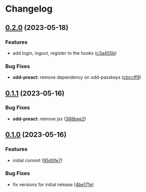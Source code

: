 # Changelog

## [0.2.0](https://github.com/oddsdk/passkeys/compare/preact-v0.1.1...preact-v0.2.0) (2023-05-18)


### Features

* add login, logout, register to the hooks ([c3a455b](https://github.com/oddsdk/passkeys/commit/c3a455bd0bed16821a622c243db6317c17cceb10))


### Bug Fixes

* **odd-preact:** remove dependency on odd-passkeys ([cbccff9](https://github.com/oddsdk/passkeys/commit/cbccff93e4b0366412ee0a2f58319966106cef49))

## [0.1.1](https://github.com/oddsdk/passkeys/compare/preact-v0.1.0...preact-v0.1.1) (2023-05-16)


### Bug Fixes

* **odd-preact:** remove jsx ([388bee2](https://github.com/oddsdk/passkeys/commit/388bee27b653de6b507765e65557dd2a7fccdafa))

## [0.1.0](https://github.com/oddsdk/passkeys/compare/preact-v0.0.1...preact-v0.1.0) (2023-05-16)


### Features

* initial commit ([95d0fe7](https://github.com/oddsdk/passkeys/commit/95d0fe725a641008c18dc424dc3d2cd0721ea50d))


### Bug Fixes

* fix versions for initial release ([4be171e](https://github.com/oddsdk/passkeys/commit/4be171e07936c890e99a4f1b61ad3a94df4f74e3))
